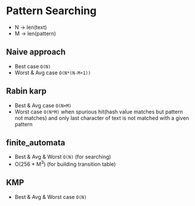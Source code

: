 # Pattern Searching

- N -> len(text)
- M -> len(pattern)

## Naive approach

* Best case `O(N)`
* Worst & Avg case `O(N*(N-M+1))` 

## Rabin karp

* Best & Avg case `O(N+M)`
* Worst case `O(N*M)` when spurious hit(hash value matches but pattern not matches) and only last character of text is not matched with a given pattern

## finite_automata

* Best & Avg & Worst `O(N)` (for searching)
* O(256 * M<sup>3</sup>) (for building transition table)

## KMP

* Best & Avg & Worst case `O(N)`

